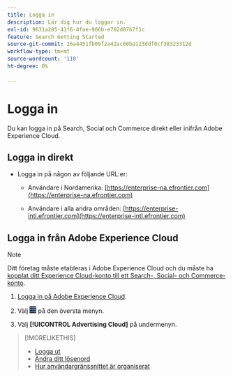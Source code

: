 ```yaml
---
title: Logga in
description: Lär dig hur du loggar in.
exl-id: 9631a285-41f6-4fae-966b-e702d87b7f1c
feature: Search Getting Started
source-git-commit: 26a4451fb09f2a42ac60ba123ddf0cf38323312d
workflow-type: tm+mt
source-wordcount: '110'
ht-degree: 0%

---
```


# Logga in

Du kan logga in på Search, Social och Commerce direkt eller inifrån Adobe Experience Cloud.

## Logga in direkt

* Logga in på någon av följande URL:er:

   * Användare i Nordamerika: [https://enterprise-na.efrontier.com](https://enterprise-na.efrontier.com)

   * Användare i alla andra områden: [https://enterprise-intl.efrontier.com](https://enterprise-intl.efrontier.com)

## Logga in från Adobe Experience Cloud

>[!NOTE]
>
>Ditt företag måste etableras i Adobe Experience Cloud och du måste ha [kopplat ditt Experience Cloud-konto till ett Search-, Social- och Commerce-konto](https://experiencecloud.adobe.com/resources/help/en_US/mcloud/organizations.html).

1. [Logga in på Adobe Experience Cloud](https://experienceleague.adobe.com/docs/core-services/interface/experience-cloud.html#signin).

1. Välj ![Lösningsväljare](/help/search-social-commerce/assets/menu-icon.png "Lösningsväljare") på den översta menyn.

1. Välj **[!UICONTROL Advertising Cloud]** på undermenyn.

>[!MORELIKETHIS]
>
>* [Logga ut](sign-out.md)
>* [Ändra ditt lösenord](/help/search-social-commerce/tools/password-change.md)
>* [Hur användargränssnittet är organiserat](user-interface.md)
